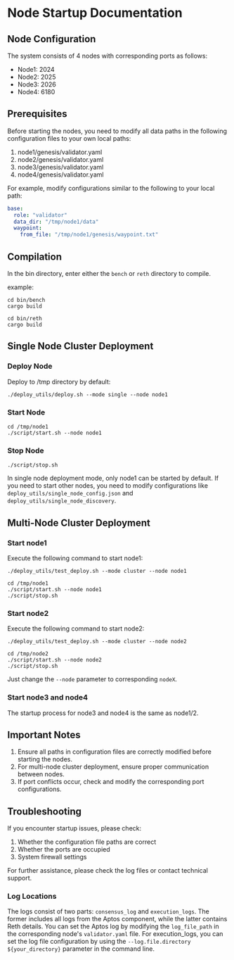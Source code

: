 # Node Startup Documentation
## Node Configuration

The system consists of 4 nodes with corresponding ports as follows:

- Node1: 2024
- Node2: 2025
- Node3: 2026
- Node4: 6180

## Prerequisites

Before starting the nodes, you need to modify all data paths in the following configuration files to your own local paths:

1. node1/genesis/validator.yaml
2. node2/genesis/validator.yaml
3. node3/genesis/validator.yaml
4. node4/genesis/validator.yaml

For example, modify configurations similar to the following to your local path:

```yaml
base:
  role: "validator"
  data_dir: "/tmp/node1/data"
  waypoint:
    from_file: "/tmp/node1/genesis/waypoint.txt"
```

## Compilation

In the bin directory, enter either the `bench` or `reth` directory to compile.

example:

```
cd bin/bench
cargo build

cd bin/reth
cargo build
```

## Single Node Cluster Deployment

### Deploy Node

Deploy to /tmp directory by default:

```
./deploy_utils/deploy.sh --mode single --node node1
```

### Start Node

```
cd /tmp/node1
./script/start.sh --node node1
```

### Stop Node

```
./script/stop.sh
```

In single node deployment mode, only node1 can be started by default. If you need to start other nodes, you need to modify configurations like `deploy_utils/single_node_config.json` and `deploy_utils/single_node_discovery`.

## Multi-Node Cluster Deployment

### Start node1

Execute the following command to start node1:

```
./deploy_utils/test_deploy.sh --mode cluster --node node1

cd /tmp/node1
./script/start.sh --node node1
./script/stop.sh
```

### Start node2

Execute the following command to start node2:

```
./deploy_utils/test_deploy.sh --mode cluster --node node2

cd /tmp/node2
./script/start.sh --node node2
./script/stop.sh
```

Just change the `--node` parameter to corresponding `nodeX`.

### Start node3 and node4

The startup process for node3 and node4 is the same as node1/2.

## Important Notes

1. Ensure all paths in configuration files are correctly modified before starting the nodes.
2. For multi-node cluster deployment, ensure proper communication between nodes.
3. If port conflicts occur, check and modify the corresponding port configurations.

## Troubleshooting

If you encounter startup issues, please check:
1. Whether the configuration file paths are correct
2. Whether the ports are occupied
3. System firewall settings

For further assistance, please check the log files or contact technical support.

### Log Locations

The logs consist of two parts: `consensus_log` and `execution_logs`. The former includes all logs from the Aptos component, while the latter contains Reth details.
You can set the Aptos log by modifying the `log_file_path` in the corresponding node's `validator.yaml` file.
For execution_logs, you can set the log file configuration by using the `--log.file.directory ${your_directory}` parameter in the command line.